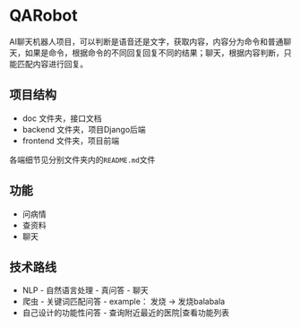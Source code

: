 # QARobot

AI聊天机器人项目，可以判断是语音还是文字，获取内容，内容分为命令和普通聊天，如果是命令，根据命令的不同回复回复不同的结果；聊天，根据内容判断，只能匹配内容进行回复。

## 项目结构

* doc 文件夹，接口文档
* backend 文件夹，项目Django后端
* frontend 文件夹，项目前端

各端细节见分别文件夹内的`README.md`文件

## 功能

* 问病情  
* 查资料  
* 聊天  

## 技术路线

* NLP - 自然语言处理 - 真问答 - 聊天   
* 爬虫 - 关键词匹配问答 - example： 发烧 -> 发烧balabala    
* 自己设计的功能性问答 - 查询附近最近的医院|查看功能列表   
